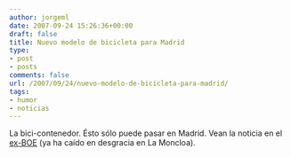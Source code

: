 ```yaml
---
author: jorgeml
date: 2007-09-24 15:26:36+00:00
draft: false
title: Nuevo modelo de bicicleta para Madrid
type: 
- post
- posts
comments: false
url: /2007/09/24/nuevo-modelo-de-bicicleta-para-madrid/
tags:
- humor
- noticias
---
```


La bici-contenedor. Ésto sólo puede pasar en Madrid. Vean la noticia en el [ex-BOE](http://www.elpais.com/articulo/espana/aparcamiento/bicis/basurero/elpepuesp/20070924elpepunac_13/Tes) (ya ha caído en desgracia en La Moncloa).
